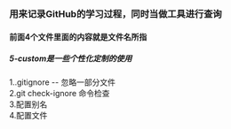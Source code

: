 ### 用来记录GitHub的学习过程，同时当做工具进行查询

#### 前面4个文件里面的内容就是文件名所指

##### 5-custom是一些个性化定制的使用
1..gitignore -- 忽略一部分文件<br/>
2.git check-ignore 命令检查<br/>
3.配置别名<br/>
4.配置文件<br/>

